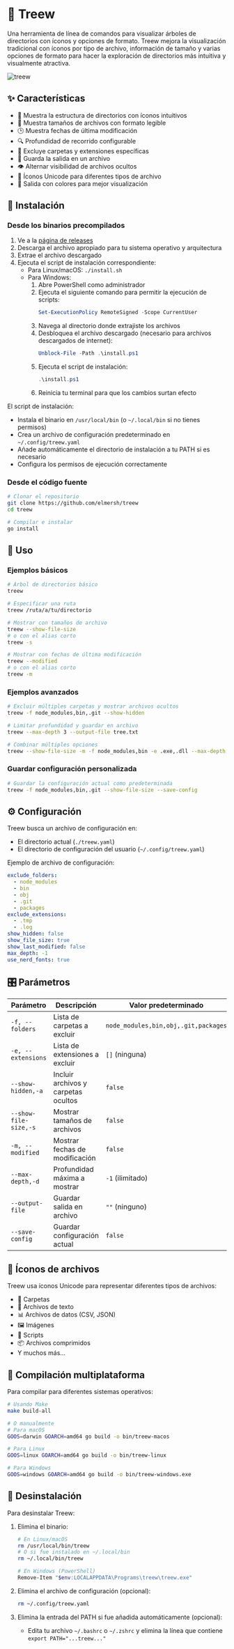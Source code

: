 # 🌲 Treew

Una herramienta de línea de comandos para visualizar árboles de directorios con íconos y opciones de formato. Treew mejora la visualización tradicional con íconos por tipo de archivo, información de tamaño y varias opciones de formato para hacer la exploración de directorios más intuitiva y visualmente atractiva.

![treew](./preview.png)

## ✨ Características

- 📁 Muestra la estructura de directorios con íconos intuitivos
- 📏 Muestra tamaños de archivos con formato legible
- 🕒 Muestra fechas de última modificación
- 🔍 Profundidad de recorrido configurable
- 🚫 Excluye carpetas y extensiones específicas
- 💾 Guarda la salida en un archivo
- 👁️ Alternar visibilidad de archivos ocultos
- 🎨 Íconos Unicode para diferentes tipos de archivo
- 🌈 Salida con colores para mejor visualización

## 🚀 Instalación

### Desde los binarios precompilados

1. Ve a la [página de releases](https://github.com/elmersh/treew/releases)
2. Descarga el archivo apropiado para tu sistema operativo y arquitectura
3. Extrae el archivo descargado
4. Ejecuta el script de instalación correspondiente:
   - Para Linux/macOS: `./install.sh`
   - Para Windows: 
     1. Abre PowerShell como administrador
     2. Ejecuta el siguiente comando para permitir la ejecución de scripts:
        ```powershell
        Set-ExecutionPolicy RemoteSigned -Scope CurrentUser
        ```
     3. Navega al directorio donde extrajiste los archivos
     4. Desbloquea el archivo descargado (necesario para archivos descargados de internet):
        ```powershell
        Unblock-File -Path .\install.ps1
        ```
     5. Ejecuta el script de instalación:
        ```powershell
        .\install.ps1
        ```
     6. Reinicia tu terminal para que los cambios surtan efecto

El script de instalación:
- Instala el binario en `/usr/local/bin` (o `~/.local/bin` si no tienes permisos)
- Crea un archivo de configuración predeterminado en `~/.config/treew.yaml`
- Añade automáticamente el directorio de instalación a tu PATH si es necesario
- Configura los permisos de ejecución correctamente

### Desde el código fuente

```bash
# Clonar el repositorio
git clone https://github.com/elmersh/treew
cd treew

# Compilar e instalar
go install
```

## 📖 Uso

### Ejemplos básicos

```bash
# Árbol de directorios básico
treew

# Especificar una ruta
treew /ruta/a/tu/directorio

# Mostrar con tamaños de archivo
treew --show-file-size
# o con el alias corto
treew -s

# Mostrar con fechas de última modificación
treew --modified
# o con el alias corto
treew -m
```

### Ejemplos avanzados

```bash
# Excluir múltiples carpetas y mostrar archivos ocultos
treew -f node_modules,bin,.git --show-hidden

# Limitar profundidad y guardar en archivo
treew --max-depth 3 --output-file tree.txt

# Combinar múltiples opciones
treew --show-file-size -m -f node_modules,bin -e .exe,.dll --max-depth 2
```

### Guardar configuración personalizada

```bash
# Guardar la configuración actual como predeterminada
treew -f node_modules,bin,.git --show-file-size --save-config
```

## ⚙️ Configuración

Treew busca un archivo de configuración en:
- El directorio actual (`./treew.yaml`)
- El directorio de configuración del usuario (`~/.config/treew.yaml`)

Ejemplo de archivo de configuración:

```yaml
exclude_folders:
  - node_modules
  - bin
  - obj
  - .git
  - packages
exclude_extensions:
  - .tmp
  - .log
show_hidden: false
show_file_size: true
show_last_modified: false
max_depth: -1
use_nerd_fonts: true
```

## 🎛️ Parámetros

| Parámetro               | Descripción                         | Valor predeterminado                            |
|-------------------------|-------------------------------------|--------------------------------------------------|
| `-f, --folders`         | Lista de carpetas a excluir         | `node_modules,bin,obj,.git,packages`            |
| `-e, --extensions`      | Lista de extensiones a excluir      | `[]` (ninguna)                                  |
| `--show-hidden,-a`      | Incluir archivos y carpetas ocultos | `false`                                         |
| `--show-file-size,-s`   | Mostrar tamaños de archivos         | `false`                                         |
| `-m, --modified`        | Mostrar fechas de modificación      | `false`                                         |
| `--max-depth,-d`        | Profundidad máxima a mostrar        | `-1` (ilimitado)                               |
| `--output-file`         | Guardar salida en archivo           | `""` (ninguno)                                  |
| `--save-config`         | Guardar configuración actual        | `false`                                         |

## 🎨 Íconos de archivos

Treew usa íconos Unicode para representar diferentes tipos de archivos:

- 📁 Carpetas
- 📄 Archivos de texto
- 📊 Archivos de datos (CSV, JSON)
- 🖼️ Imágenes
- 📜 Scripts
- 📦 Archivos comprimidos
- Y muchos más...

## 🔄 Compilación multiplataforma

Para compilar para diferentes sistemas operativos:

```bash
# Usando Make
make build-all

# O manualmente
# Para macOS
GOOS=darwin GOARCH=amd64 go build -o bin/treew-macos

# Para Linux
GOOS=linux GOARCH=amd64 go build -o bin/treew-linux

# Para Windows
GOOS=windows GOARCH=amd64 go build -o bin/treew-windows.exe
```

## 🧹 Desinstalación

Para desinstalar Treew:

1. Elimina el binario:
   ```bash
   # En Linux/macOS
   rm /usr/local/bin/treew
   # O si fue instalado en ~/.local/bin
   rm ~/.local/bin/treew
   
   # En Windows (PowerShell)
   Remove-Item "$env:LOCALAPPDATA\Programs\treew\treew.exe"
   ```

2. Elimina el archivo de configuración (opcional):
   ```bash
   rm ~/.config/treew.yaml
   ```

3. Elimina la entrada del PATH si fue añadida automáticamente (opcional):
   - Edita tu archivo `~/.bashrc` o `~/.zshrc` y elimina la línea que contiene `export PATH="...treew..."`